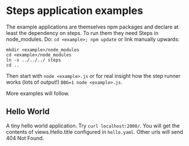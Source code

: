 # Steps application examples

The example applications are themselves npm packages and declare at least the
dependency on steps. To run them they need Steps in node_modules. Do:
`cd <example>; npm update` or link manually upwards: 

    mkdir <example>/node_modules
    cd <example>/node_modules
    ln -s ../../../ steps
    cd ..

Then start with `node <example>.js` or for real insight how the step runner
works (lots of output!) `DBG=1 node <example>.js`.

More examples will follow.

## Hello World

A tiny hello world application. Try `curl localhost:2000/`. You will get the
contents of views.Hello.title  configured in `hello.yaml`. Other urls will
send 404 Not Found.
